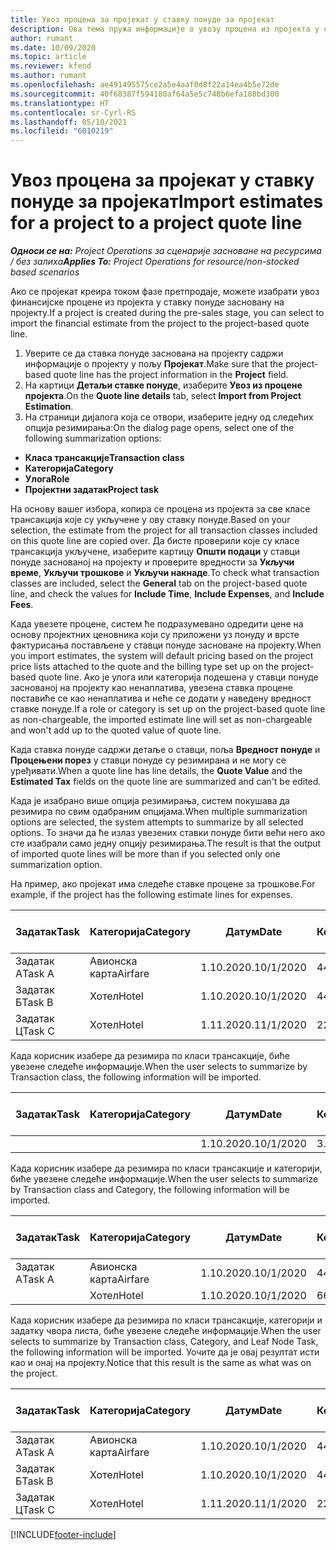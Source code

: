 ```yaml
---
title: Увоз процена за пројекат у ставку понуде за пројекат
description: Ова тема пружа информације о увозу процена из пројекта у ставку понуде за пројекат.
author: rumant
ms.date: 10/09/2020
ms.topic: article
ms.reviewer: kfend
ms.author: rumant
ms.openlocfilehash: ae491495575ce2a5e4aaf0d8f22a14ea4b5e72de
ms.sourcegitcommit: 40f68387f594180af64a5e5c748b6efa188bd300
ms.translationtype: HT
ms.contentlocale: sr-Cyrl-RS
ms.lasthandoff: 05/10/2021
ms.locfileid: "6010219"
---
```

# <a name="import-estimates-for-a-project-to-a-project-quote-line"></a><span data-ttu-id="131b5-103">Увоз процена за пројекат у ставку понуде за пројекат</span><span class="sxs-lookup"><span data-stu-id="131b5-103">Import estimates for a project to a project quote line</span></span>

<span data-ttu-id="131b5-104">_**Односи се на:** Project Operations за сценарије засноване на ресурсима / без залиха_</span><span class="sxs-lookup"><span data-stu-id="131b5-104">_**Applies To:** Project Operations for resource/non-stocked based scenarios_</span></span>


<span data-ttu-id="131b5-105">Ако се пројекат креира током фазе претпродаје, можете изабрати увоз финансијске процене из пројекта у ставку понуде засновану на пројекту.</span><span class="sxs-lookup"><span data-stu-id="131b5-105">If a project is created during the pre-sales stage, you can select to import the financial estimate from the project to the project-based quote line.</span></span>

1. <span data-ttu-id="131b5-106">Уверите се да ставка понуде заснована на пројекту садржи информације о пројекту у пољу **Пројекат**.</span><span class="sxs-lookup"><span data-stu-id="131b5-106">Make sure that the project-based quote line has the project information in the **Project** field.</span></span>
2. <span data-ttu-id="131b5-107">На картици **Детаљи ставке понуде**, изаберите **Увоз из процене пројекта**.</span><span class="sxs-lookup"><span data-stu-id="131b5-107">On the **Quote line details** tab, select **Import from Project Estimation**.</span></span>
3. <span data-ttu-id="131b5-108">На страници дијалога која се отвори, изаберите једну од следећих опција резимирања:</span><span class="sxs-lookup"><span data-stu-id="131b5-108">On the dialog page opens, select one of the following summarization options:</span></span>

  - <span data-ttu-id="131b5-109">**Класа трансакције**</span><span class="sxs-lookup"><span data-stu-id="131b5-109">**Transaction class**</span></span>
  - <span data-ttu-id="131b5-110">**Категорија**</span><span class="sxs-lookup"><span data-stu-id="131b5-110">**Category**</span></span>
  - <span data-ttu-id="131b5-111">**Улога**</span><span class="sxs-lookup"><span data-stu-id="131b5-111">**Role**</span></span> 
  - <span data-ttu-id="131b5-112">**Пројектни задатак**</span><span class="sxs-lookup"><span data-stu-id="131b5-112">**Project task**</span></span>

<span data-ttu-id="131b5-113">На основу вашег избора, копира се процена из пројекта за све класе трансакција које су укључене у ову ставку понуде.</span><span class="sxs-lookup"><span data-stu-id="131b5-113">Based on your selection, the estimate from the project for all transaction classes included on this quote line are copied over.</span></span> <span data-ttu-id="131b5-114">Да бисте проверили које су класе трансакција укључене, изаберите картицу **Општи подаци** у ставци понуде заснованој на пројекту и проверите вредности за **Укључи време**, **Укључи трошкове** и **Укључи накнаде**.</span><span class="sxs-lookup"><span data-stu-id="131b5-114">To check what transaction classes are included, select the **General** tab on the project-based quote line, and check the values for **Include Time**, **Include Expenses**, and **Include Fees**.</span></span>

<span data-ttu-id="131b5-115">Када увезете процене, систем ће подразумевано одредити цене на основу пројектних ценовника који су приложени уз понуду и врсте фактурисања постављене у ставци понуде засноване на пројекту.</span><span class="sxs-lookup"><span data-stu-id="131b5-115">When you import estimates, the system will default pricing based on the project price lists attached to the quote and the billing type set up on the project-based quote line.</span></span> <span data-ttu-id="131b5-116">Ако је улога или категорија подешена у ставци понуде заснованој на пројекту као ненаплатива, увезена ставка процене поставиће се као ненаплатива и неће се додати у наведену вредност ставке понуде.</span><span class="sxs-lookup"><span data-stu-id="131b5-116">If a role or category is set up on the project-based quote line as non-chargeable, the imported estimate line will set as non-chargeable and won't add up to the quoted value of quote line.</span></span>

<span data-ttu-id="131b5-117">Када ставка понуде садржи детаље о ставци, поља **Вредност понуде** и **Процењени порез** у ставци понуде су резимирана и не могу се уређивати.</span><span class="sxs-lookup"><span data-stu-id="131b5-117">When a quote line has line details, the **Quote Value** and the **Estimated Tax** fields on the quote line are summarized and can't be edited.</span></span>

<span data-ttu-id="131b5-118">Када је изабрано више опција резимирања, систем покушава да резимира по свим одабраним опцијама.</span><span class="sxs-lookup"><span data-stu-id="131b5-118">When multiple summarization options are selected, the system attempts to summarize by all selected options.</span></span> <span data-ttu-id="131b5-119">То значи да ће излаз увезених ставки понуде бити већи него ако сте изабрали само једну опцију резимирања.</span><span class="sxs-lookup"><span data-stu-id="131b5-119">The result is that the output of imported quote lines will be more than if you selected only one summarization option.</span></span>

<span data-ttu-id="131b5-120">На пример, ако пројекат има следеће ставке процене за трошкове.</span><span class="sxs-lookup"><span data-stu-id="131b5-120">For example, if the project has the following estimate lines for expenses.</span></span>

| <span data-ttu-id="131b5-121">Задатак</span><span class="sxs-lookup"><span data-stu-id="131b5-121">Task</span></span> | <span data-ttu-id="131b5-122">Категорија</span><span class="sxs-lookup"><span data-stu-id="131b5-122">Category</span></span> | <span data-ttu-id="131b5-123">Датум</span><span class="sxs-lookup"><span data-stu-id="131b5-123">Date</span></span> | <span data-ttu-id="131b5-124">Количина</span><span class="sxs-lookup"><span data-stu-id="131b5-124">Quantity</span></span> | <span data-ttu-id="131b5-125">Цена по јединици</span><span class="sxs-lookup"><span data-stu-id="131b5-125">Unit price</span></span> | <span data-ttu-id="131b5-126">Износ</span><span class="sxs-lookup"><span data-stu-id="131b5-126">Amount</span></span> |
| --- | --- | --- | --- | --- | --- |
| <span data-ttu-id="131b5-127">Задатак А</span><span class="sxs-lookup"><span data-stu-id="131b5-127">Task A</span></span> | <span data-ttu-id="131b5-128">Авионска карта</span><span class="sxs-lookup"><span data-stu-id="131b5-128">Airfare</span></span> | <span data-ttu-id="131b5-129">1.10.2020.</span><span class="sxs-lookup"><span data-stu-id="131b5-129">10/1/2020</span></span> | <span data-ttu-id="131b5-130">4</span><span class="sxs-lookup"><span data-stu-id="131b5-130">4</span></span> | <span data-ttu-id="131b5-131">400</span><span class="sxs-lookup"><span data-stu-id="131b5-131">400</span></span> | <span data-ttu-id="131b5-132">1600</span><span class="sxs-lookup"><span data-stu-id="131b5-132">1600</span></span> |
| <span data-ttu-id="131b5-133">Задатак Б</span><span class="sxs-lookup"><span data-stu-id="131b5-133">Task B</span></span> | <span data-ttu-id="131b5-134">Хотел</span><span class="sxs-lookup"><span data-stu-id="131b5-134">Hotel</span></span> | <span data-ttu-id="131b5-135">1.10.2020.</span><span class="sxs-lookup"><span data-stu-id="131b5-135">10/1/2020</span></span> | <span data-ttu-id="131b5-136">4</span><span class="sxs-lookup"><span data-stu-id="131b5-136">4</span></span> | <span data-ttu-id="131b5-137">200</span><span class="sxs-lookup"><span data-stu-id="131b5-137">200</span></span> | <span data-ttu-id="131b5-138">800</span><span class="sxs-lookup"><span data-stu-id="131b5-138">800</span></span> |
| <span data-ttu-id="131b5-139">Задатак Ц</span><span class="sxs-lookup"><span data-stu-id="131b5-139">Task C</span></span> | <span data-ttu-id="131b5-140">Хотел</span><span class="sxs-lookup"><span data-stu-id="131b5-140">Hotel</span></span> | <span data-ttu-id="131b5-141">1.11.2020.</span><span class="sxs-lookup"><span data-stu-id="131b5-141">11/1/2020</span></span> | <span data-ttu-id="131b5-142">2</span><span class="sxs-lookup"><span data-stu-id="131b5-142">2</span></span> | <span data-ttu-id="131b5-143">200</span><span class="sxs-lookup"><span data-stu-id="131b5-143">200</span></span> | <span data-ttu-id="131b5-144">400</span><span class="sxs-lookup"><span data-stu-id="131b5-144">400</span></span> |

<span data-ttu-id="131b5-145">Када корисник изабере да резимира по класи трансакције, биће увезене следеће информације.</span><span class="sxs-lookup"><span data-stu-id="131b5-145">When the user selects to summarize by Transaction class, the following information will be imported.</span></span>

| <span data-ttu-id="131b5-146">Задатак</span><span class="sxs-lookup"><span data-stu-id="131b5-146">Task</span></span> | <span data-ttu-id="131b5-147">Категорија</span><span class="sxs-lookup"><span data-stu-id="131b5-147">Category</span></span> | <span data-ttu-id="131b5-148">Датум</span><span class="sxs-lookup"><span data-stu-id="131b5-148">Date</span></span> | <span data-ttu-id="131b5-149">Количина</span><span class="sxs-lookup"><span data-stu-id="131b5-149">Quantity</span></span> | <span data-ttu-id="131b5-150">Цена по јединици</span><span class="sxs-lookup"><span data-stu-id="131b5-150">Unit price</span></span> | <span data-ttu-id="131b5-151">Износ</span><span class="sxs-lookup"><span data-stu-id="131b5-151">Amount</span></span> |
| --- | --- | --- | --- | --- | --- |
| | | <span data-ttu-id="131b5-152">1.10.2020.</span><span class="sxs-lookup"><span data-stu-id="131b5-152">10/1/2020</span></span> | <span data-ttu-id="131b5-153">3.34</span><span class="sxs-lookup"><span data-stu-id="131b5-153">3.34</span></span> | <span data-ttu-id="131b5-154">840</span><span class="sxs-lookup"><span data-stu-id="131b5-154">840</span></span> | <span data-ttu-id="131b5-155">2800</span><span class="sxs-lookup"><span data-stu-id="131b5-155">2800</span></span> |

<span data-ttu-id="131b5-156">Када корисник изабере да резимира по класи трансакције и категорији, биће увезене следеће информације.</span><span class="sxs-lookup"><span data-stu-id="131b5-156">When the user selects to summarize by Transaction class and Category, the following information will be imported.</span></span>

| <span data-ttu-id="131b5-157">Задатак</span><span class="sxs-lookup"><span data-stu-id="131b5-157">Task</span></span> | <span data-ttu-id="131b5-158">Категорија</span><span class="sxs-lookup"><span data-stu-id="131b5-158">Category</span></span> | <span data-ttu-id="131b5-159">Датум</span><span class="sxs-lookup"><span data-stu-id="131b5-159">Date</span></span> | <span data-ttu-id="131b5-160">Количина</span><span class="sxs-lookup"><span data-stu-id="131b5-160">Quantity</span></span> | <span data-ttu-id="131b5-161">Цена по јединици</span><span class="sxs-lookup"><span data-stu-id="131b5-161">Unit price</span></span> | <span data-ttu-id="131b5-162">Износ</span><span class="sxs-lookup"><span data-stu-id="131b5-162">Amount</span></span> |
| --- | --- | --- | --- | --- | --- |
| <span data-ttu-id="131b5-163">Задатак А</span><span class="sxs-lookup"><span data-stu-id="131b5-163">Task A</span></span> | <span data-ttu-id="131b5-164">Авионска карта</span><span class="sxs-lookup"><span data-stu-id="131b5-164">Airfare</span></span> | <span data-ttu-id="131b5-165">1.10.2020.</span><span class="sxs-lookup"><span data-stu-id="131b5-165">10/1/2020</span></span> | <span data-ttu-id="131b5-166">4</span><span class="sxs-lookup"><span data-stu-id="131b5-166">4</span></span> | <span data-ttu-id="131b5-167">400</span><span class="sxs-lookup"><span data-stu-id="131b5-167">400</span></span> | <span data-ttu-id="131b5-168">1600</span><span class="sxs-lookup"><span data-stu-id="131b5-168">1600</span></span> |
| | <span data-ttu-id="131b5-169">Хотел</span><span class="sxs-lookup"><span data-stu-id="131b5-169">Hotel</span></span> | <span data-ttu-id="131b5-170">1.10.2020.</span><span class="sxs-lookup"><span data-stu-id="131b5-170">10/1/2020</span></span> | <span data-ttu-id="131b5-171">6</span><span class="sxs-lookup"><span data-stu-id="131b5-171">6</span></span> | <span data-ttu-id="131b5-172">200</span><span class="sxs-lookup"><span data-stu-id="131b5-172">200</span></span> | <span data-ttu-id="131b5-173">1200</span><span class="sxs-lookup"><span data-stu-id="131b5-173">1200</span></span> |

<span data-ttu-id="131b5-174">Када корисник изабере да резимира по класи трансакције, категорији и задатку чвора листа, биће увезене следеће информације.</span><span class="sxs-lookup"><span data-stu-id="131b5-174">When the user selects to summarize by Transaction class, Category, and Leaf Node Task, the following information will be imported.</span></span> <span data-ttu-id="131b5-175">Уочите да је овај резултат исти као и онај на пројекту.</span><span class="sxs-lookup"><span data-stu-id="131b5-175">Notice that this result is the same as what was on the project.</span></span>

| <span data-ttu-id="131b5-176">Задатак</span><span class="sxs-lookup"><span data-stu-id="131b5-176">Task</span></span> | <span data-ttu-id="131b5-177">Категорија</span><span class="sxs-lookup"><span data-stu-id="131b5-177">Category</span></span> | <span data-ttu-id="131b5-178">Датум</span><span class="sxs-lookup"><span data-stu-id="131b5-178">Date</span></span> | <span data-ttu-id="131b5-179">Количина</span><span class="sxs-lookup"><span data-stu-id="131b5-179">Quantity</span></span> | <span data-ttu-id="131b5-180">Цена по јединици</span><span class="sxs-lookup"><span data-stu-id="131b5-180">Unit price</span></span> | <span data-ttu-id="131b5-181">Износ</span><span class="sxs-lookup"><span data-stu-id="131b5-181">Amount</span></span> |
| --- | --- | --- | --- | --- | --- |
| <span data-ttu-id="131b5-182">Задатак А</span><span class="sxs-lookup"><span data-stu-id="131b5-182">Task A</span></span> | <span data-ttu-id="131b5-183">Авионска карта</span><span class="sxs-lookup"><span data-stu-id="131b5-183">Airfare</span></span> | <span data-ttu-id="131b5-184">1.10.2020.</span><span class="sxs-lookup"><span data-stu-id="131b5-184">10/1/2020</span></span> | <span data-ttu-id="131b5-185">4</span><span class="sxs-lookup"><span data-stu-id="131b5-185">4</span></span> | <span data-ttu-id="131b5-186">400</span><span class="sxs-lookup"><span data-stu-id="131b5-186">400</span></span> | <span data-ttu-id="131b5-187">1600</span><span class="sxs-lookup"><span data-stu-id="131b5-187">1600</span></span> |
| <span data-ttu-id="131b5-188">Задатак Б</span><span class="sxs-lookup"><span data-stu-id="131b5-188">Task B</span></span> | <span data-ttu-id="131b5-189">Хотел</span><span class="sxs-lookup"><span data-stu-id="131b5-189">Hotel</span></span> | <span data-ttu-id="131b5-190">1.10.2020.</span><span class="sxs-lookup"><span data-stu-id="131b5-190">10/1/2020</span></span> | <span data-ttu-id="131b5-191">4</span><span class="sxs-lookup"><span data-stu-id="131b5-191">4</span></span> | <span data-ttu-id="131b5-192">200</span><span class="sxs-lookup"><span data-stu-id="131b5-192">200</span></span> | <span data-ttu-id="131b5-193">800</span><span class="sxs-lookup"><span data-stu-id="131b5-193">800</span></span> |
| <span data-ttu-id="131b5-194">Задатак Ц</span><span class="sxs-lookup"><span data-stu-id="131b5-194">Task C</span></span> | <span data-ttu-id="131b5-195">Хотел</span><span class="sxs-lookup"><span data-stu-id="131b5-195">Hotel</span></span> | <span data-ttu-id="131b5-196">1.11.2020.</span><span class="sxs-lookup"><span data-stu-id="131b5-196">11/1/2020</span></span> | <span data-ttu-id="131b5-197">2</span><span class="sxs-lookup"><span data-stu-id="131b5-197">2</span></span> | <span data-ttu-id="131b5-198">200</span><span class="sxs-lookup"><span data-stu-id="131b5-198">200</span></span> | <span data-ttu-id="131b5-199">400</span><span class="sxs-lookup"><span data-stu-id="131b5-199">400</span></span> |


[!INCLUDE[footer-include](../includes/footer-banner.md)]
